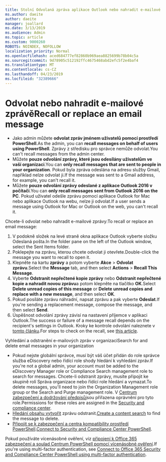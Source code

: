 ```yaml
---
title: Stolní Odvolaná zpráva aplikace Outlook nebo nahradit e-mailové zprávě
ms.author: daeite
author: daeite
manager: joallard
ms.date: 3/13/2019
ms.audience: Admin
ms.topic: article
ms.custom: 9000260
ROBOTS: NOINDEX, NOFOLLOW
localization_priority: Normal
ms.openlocfilehash: aced684777ef82860b969aea8825699b78b04c5a
ms.sourcegitcommit: 9d78905c512192ffc4675468abd2efc5f2e4baf4
ms.translationtype: MT
ms.contentlocale: cs-CZ
ms.lasthandoff: 04/23/2019
ms.locfileid: "32389666"
---
```

# <a name="recall-or-replace-an-email-message"></a><span data-ttu-id="af018-102">Odvolat nebo nahradit e-mailové zprávě</span><span class="sxs-lookup"><span data-stu-id="af018-102">Recall or replace an email message</span></span>

- <span data-ttu-id="af018-103">Jako admin můžete **odvolat zpráv jménem uživatelů pomocí prostředí PowerShell**.</span><span class="sxs-lookup"><span data-stu-id="af018-103">As the admin, you can **recall messages on behalf of users using PowerShell**.</span></span> <span data-ttu-id="af018-104">Zprávy z středisku pro správce nemůže odvolat.</span><span class="sxs-lookup"><span data-stu-id="af018-104">You can't recall messages from the admin center.</span></span>
- <span data-ttu-id="af018-105">Můžete **pouze odvolání zprávy, které jsou odesílány uživatelům ve vaší organizaci**.</span><span class="sxs-lookup"><span data-stu-id="af018-105">You can **only recall messages that are sent to people in your organization**.</span></span> <span data-ttu-id="af018-106">Pokud byla zpráva odeslána na adresu služby Gmail, například nelze odvolat ji.</span><span class="sxs-lookup"><span data-stu-id="af018-106">If the message was sent to a Gmail address, for example, you can't recall it.</span></span>
- <span data-ttu-id="af018-107">Můžete **pouze odvolání zprávy odeslané z aplikace Outlook 2016 v počítači**.</span><span class="sxs-lookup"><span data-stu-id="af018-107">You can **only recall messages sent from Outlook 2016 on the PC**.</span></span> <span data-ttu-id="af018-108">Pokud uživatel odešle zprávu pomocí aplikace Outlook for Mac nebo aplikace Outlook na webu, nelze ji odvolat.</span><span class="sxs-lookup"><span data-stu-id="af018-108">If a user sends a message using Outlook for Mac or Outlook on the web, you can't recall it.</span></span>

<span data-ttu-id="af018-109">Chcete-li odvolat nebo nahradit e-mailové zprávy:</span><span class="sxs-lookup"><span data-stu-id="af018-109">To recall or replace an email message:</span></span>

1. <span data-ttu-id="af018-110">V podokně složek na levé straně okna aplikace Outlook vyberte složku Odeslaná pošta.</span><span class="sxs-lookup"><span data-stu-id="af018-110">In the folder pane on the left of the Outlook window, select the Sent Items folder.</span></span>
1. <span data-ttu-id="af018-111">Poklepejte na zprávu, kterou chcete odvolat ji otevřete.</span><span class="sxs-lookup"><span data-stu-id="af018-111">Double-click the message you want to recall to open it.</span></span>
1. <span data-ttu-id="af018-112">Klepněte na kartu **zprávy** a potom vyberte **Akce** > **Odvolat zprávu**.</span><span class="sxs-lookup"><span data-stu-id="af018-112">Select the **Message** tab, and then select **Actions** > **Recall This Message**.</span></span>
1. <span data-ttu-id="af018-113">Vyberte **Odstranit nepřečtené kopie zprávy** nebo **Odstranit nepřečtené kopie a nahradit novou zprávu**a potom klepněte na tlačítko **OK**.</span><span class="sxs-lookup"><span data-stu-id="af018-113">Select **Delete unread copies of this message** or **Delete unread copies and replace with a new message**, and then select **OK**.</span></span>
1. <span data-ttu-id="af018-114">Pokud posíláte zprávu náhradní, napsat zprávu a pak vyberte **Odeslat**.</span><span class="sxs-lookup"><span data-stu-id="af018-114">If you're sending a replacement message, compose the message, and then select **Send**.</span></span>
1. <span data-ttu-id="af018-115">Úspěšnost odvolání zprávy závisí na nastavení příjemce v aplikaci Outlook.</span><span class="sxs-lookup"><span data-stu-id="af018-115">The success or failure of a message recall depends on the recipient's settings in Outlook.</span></span> <span data-ttu-id="af018-116">Kroky ke kontrole odvolání naleznete v [tomto článku](https://support.office.com/article/35027f88-d655-4554-b4f8-6c0729a723a0).</span><span class="sxs-lookup"><span data-stu-id="af018-116">For steps to check on the recall, see [this article](https://support.office.com/article/35027f88-d655-4554-b4f8-6c0729a723a0).</span></span>

<span data-ttu-id="af018-117">Vyhledání a odstranění e-mailových zpráv v organizaci</span><span class="sxs-lookup"><span data-stu-id="af018-117">Search for and delete email messages in your organization</span></span>

- <span data-ttu-id="af018-118">Pokud nejste globální správce, musí být váš účet přidán do role správce služba eDiscovery nebo řídící role shody hledání k vyhledání zpráv.</span><span class="sxs-lookup"><span data-stu-id="af018-118">If you're not a global admin, your account must be added to the eDiscovery Manager role or Compliance Search management role to search for messages.</span></span> <span data-ttu-id="af018-119">Chcete-li odstranit zprávy, musíte připojit ke skupině rolí Správa organizace nebo řídící role hledání a vymazat.</span><span class="sxs-lookup"><span data-stu-id="af018-119">To delete messages, you'll need to join the Organization Management role group or the Search and Purge management role.</span></span> <span data-ttu-id="af018-120">V [Centrum zabezpečení a dodržování předpisů](https://go.microsoft.com/fwlink/?linkid=2083731)jsou přiřazena oprávnění pro tyto role.</span><span class="sxs-lookup"><span data-stu-id="af018-120">Permissions for these roles are assigned in the [Security and compliance center](https://go.microsoft.com/fwlink/?linkid=2083731).</span></span>
- <span data-ttu-id="af018-121">[Hledání obsahu vytvořit](https://docs.microsoft.com/office365/securitycompliance/content-search) zprávu odstranit.</span><span class="sxs-lookup"><span data-stu-id="af018-121">[Create a content search](https://docs.microsoft.com/office365/securitycompliance/content-search) to find the message to delete.</span></span>
- <span data-ttu-id="af018-122">[Připojit se k zabezpečení a centra kompatibility prostředí PowerShell](https://docs.microsoft.com/powershell/exchange/office-365-scc/connect-to-scc-powershell/connect-to-scc-powershell?view=exchange-ps).</span><span class="sxs-lookup"><span data-stu-id="af018-122">[Connect to Security and Compliance Center PowerShell](https://docs.microsoft.com/powershell/exchange/office-365-scc/connect-to-scc-powershell/connect-to-scc-powershell?view=exchange-ps).</span></span>

<span data-ttu-id="af018-123">Pokud používáte vícenásobné ověření, viz [připojení k Office 365 zabezpečení a soulad Centrum PowerShell pomocí vícenásobné ověření](https://docs.microsoft.com/powershell/exchange/office-365-scc/connect-to-scc-powershell/mfa-connect-to-scc-powershell?view=exchange-ps).</span><span class="sxs-lookup"><span data-stu-id="af018-123">If you're using multi-factor authentication, see [Connect to Office 365 Security and Compliance Center PowerShell using multi-factor authentication](https://docs.microsoft.com/powershell/exchange/office-365-scc/connect-to-scc-powershell/mfa-connect-to-scc-powershell?view=exchange-ps).</span></span>